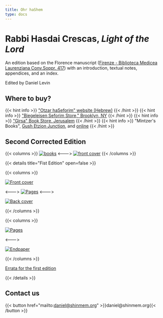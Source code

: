 ```yaml
---
title: Ohr haShem
type: docs
---
```


# Rabbi Hasdai Crescas, _Light of the Lord_


An edition based on the Florence manuscript ([Firenze - Biblioteca Medicea Laurenziana Conv.Soppr. 417](http://beta.nli.org.il/en/manuscripts/NNL_ALEPH000147823/NLI#$FL31864276)) with an introduction, textual notes, appendices, and an index.

Edited by Daniel Levin




## Where to buy?
{{< hint info >}}
["Otzar haSeforim" website (Hebrew)](http://www.sefer.org.il/Product/36163214/%D7%90%D7%95%D7%A8-%D7%94%D7%A9%D7%9D---%D7%A8%D7%91%D7%99-%D7%97%D7%A1%D7%93%D7%90%D7%99-%D7%A7%D7%A8%D7%A7%D7%A9)
{{< /hint >}}
{{< hint info >}}
["Biegeleisen Seforim Store," Brooklyn, NY](https://www.google.com/maps/place/J+Biegeleisen+Co./@40.633463,-73.982577,15z/data=!4m5!3m4!1s0x0:0x194c7cd3e0df72dc!8m2!3d40.633463!4d-73.982577)
{{< /hint >}}
{{< hint info >}}
["Girsa" Book Store, Jerusalem](http://girsabooksjlem.blogspot.com/)
{{< /hint >}}
{{< hint info >}}
"Mintzer's Books", [Gush Etzion Junction](https://www.google.com/maps/place/Gush+Etzion+Junction/), and [online](https://mintzerbooks.co.il/product/%d7%90%d7%95%d7%a8-%d7%94%d7%a9%d7%9d-%d7%a8%d7%91%d7%99%d7%a0%d7%95-%d7%97%d7%a1%d7%93%d7%90%d7%99-%d7%a7%d7%a8%d7%a9%d7%a7%d7%a9/)
{{< /hint >}}

## Second Corrected Edition

{{< columns >}}
[![books](../2nd_view-min.jpg)](../2nd_view.jpg)
<--->
[![front cover](../2nd_open-min.jpg)](../2nd_open.jpg)
{{< /columns >}}


{{< details title="Fist Edition" open=false >}}


{{< columns >}}

[![Front cover](../IMG_5166-scaled-min.jpg)](../IMG_5166-scaled.jpg)

<--->
[![Pages](../IMG_5154-scaled-min.jpg)](../IMG_5154-scaled.jpg)
<--->

[![Back cover](../IMG_5167-scaled-min.jpg)](../IMG_5167-scaled.jpg)

{{< /columns >}}

{{< columns >}}

[![Pages](../IMG_5151-scaled-min.jpg)](../IMG_5151-scaled.jpg)

<--->

[![Endpaper](../IMG_5150-scaled-min.jpg)](../IMG_5150-scaled.jpg)

{{< /columns >}}

[Errata for the first edition](https://crescas.org/docs/errata/)


{{< /details >}}



## Contact us


{{< button href="mailto:daniel@shinmem.org" >}}daniel\@shinmem.org{{< /button >}}
